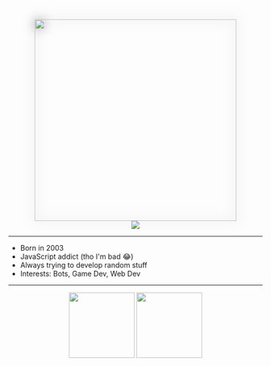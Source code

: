 <p align="center"> 
    <img width="400px" src="https://cdn.discordapp.com/attachments/388668388953686026/1008058360576352296/transparentGradientBleedJPTRON.png" style="filter: drop-shadow(0.01rem 0.01rem 0.7rem rgba(0, 0, 0, 0.5));"/>
    <br>
    <img src="https://custom-icon-badges.herokuapp.com/badge/POGGERS-6F35A9?&style=flat-square&logo=poggers"/>
</p>

<hr>

- Born in 2003
- JavaScript addict (tho I'm bad 😂)
- Always trying to develop random stuff
- Interests: Bots, Game Dev, Web Dev   

<hr>

<div align="center"> 
    <img height="130" src="https://github-readme-stats.vercel.app/api?username=jptron&hide=contribs,prs&theme=radical" />
    <img height="130" src="https://github-readme-stats.vercel.app/api/top-langs/?username=jptron&layout=compact&theme=radical" />
</div>
